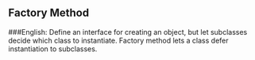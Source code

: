 ## Factory Method
###English:
Define an interface for creating an object, but let subclasses decide which class to instantiate. Factory method lets a class defer instantiation to subclasses.